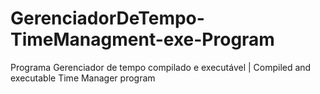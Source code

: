 # GerenciadorDeTempo-TimeManagment-exe-Program
 Programa Gerenciador de tempo compilado e executável | Compiled and executable Time Manager program
